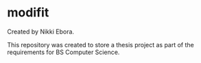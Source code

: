 # modifit
Created by Nikki Ebora.

This repository was created to store a thesis project as part of the requirements for BS Computer Science.